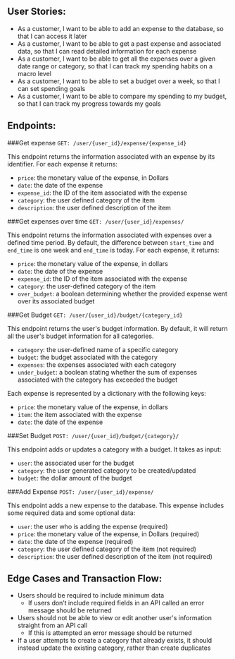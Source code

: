 
## User Stories:

- As a customer, I want to be able to add an expense to the database, so that I can access it later
- As a customer, I want to be able to get a past expense and associated data, so that I can read detailed information for each expense
- As a customer, I want to be able to get all the expenses over a given date range or category, so that I can track my spending habits on a macro level
- As a customer, I want to be able to set a budget over a week, so that I can set spending goals
- As a customer, I want to be able to compare my spending to my budget, so that I can track my progress towards my goals

## Endpoints:

###Get expense
`GET: /user/{user_id}/expense/{expense_id}`

This endpoint returns the information associated with an expense by its identifier. For each expense it returns:

- `price`: the monetary value of the expense, in Dollars
- `date`: the date of the expense
- `expense_id`: the ID of the item associated with the expense
- `category`: the user defined category of the item
- `description`: the user defined description of the item

###Get expenses over time
`GET: /user/{user_id}/expenses/`

This endpoint returns the information associated with expenses over a defined time period. By default, the difference between `start_time` and `end_time` is one week and `end_time` is today. For each expense, it returns:

- `price`: the monetary value of the expense, in dollars
- `date`: the date of the expense
- `expense_id`: the ID of the item associated with the expense
- `category`: the user-defined category of the item
- `over_budget`: a boolean determining whether the provided expense went over its associated budget

###Get Budget
`GET: /user/{user_id}/budget/{category_id}`

This endpoint returns the user's budget information. By default, it will return all the user's budget information for all categories.

- `category`: the user-defined name of a specific category
- `budget`: the budget associated with the category
- `expenses`: the expenses associated with each category
- `under_budget`: a boolean stating whether the sum of expenses associated with the category has exceeded the budget

Each expense is represented by a dictionary with the following keys:

- `price`: the monetary value of the expense, in dollars
- `item`: the item associated with the expense
- `date`: the date of the expense

###Set Budget
`POST: /user/{user_id}/budget/{category}/`

This endpoint adds or updates a category with a budget. It takes as input:

- `user`: the associated user for the budget
- `category`: the user generated category to be created/updated
- `budget`: the dollar amount of the budget

###Add Expense
`POST: /user/{user_id}/expense/`

This endpoint adds a new expense to the database. This expense includes some required data and some optional data:

- `user`: the user who is adding the expense (required)
- `price`: the monetary value of the expense, in Dollars (required)
- `date`: the date of the expense (required)
- `category`: the user defined category of the item (not required)
- `description`: the user defined description of the item (not required)

## Edge Cases and Transaction Flow:

- Users should be required to include minimum data
  - If users don’t include required fields in an API called an error message should be returned
- Users should not be able to view or edit another user's information straight from an API call
  - If this is attempted an error message should be returned
- If a user attempts to create a category that already exists, it should instead update the existing category, rather than create duplicates
